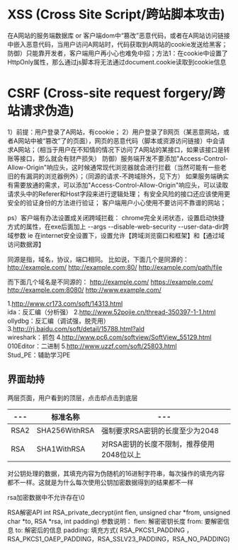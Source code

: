 
# XSS (Cross Site Script/跨站脚本攻击) 
在A网站的服务端数据库 or 客户端dom中“篡改”恶意代码，或者在A网站访问链接中嵌入恶意代码，当用户访问A网站时，代码获取到A网站的cookie发送给黑客；
防御）只能靠开发者，客户端用户再小心也难免中招；方法1：在cookie中设置了HttpOnly属性，那么通过js脚本将无法通过document.cookie读取到cookie信息


# CSRF (Cross-site request forgery/跨站请求伪造)
1）前提：用户登录了A网站，有cookie；
2）用户登录了B网页（某恶意网站，或者A网站中被“篡改”了的页面），网页的恶意代码（脚本或资源访问链接）中会请求A网站；（相当于用户在不知情的情况下访问了A网站的某接口，如果该接口是转账等接口，那么就会有财产损失）
防御）服务端开发不要添加"Access-Control-Allow-Origin"响应头，这时候通常现代浏览器就会进行拦截（当然可能有一些老旧的有漏洞的浏览器例外）；（同源的请求-不跨域除外，见下方）
如果服务端确实有需要放通的需求，可以添加"Access-Control-Allow-Origin"响应头，可以读取请求头中的Referer和Host字段来进行逻辑处理；
有安全风险的接口还应该使用更安全的验证身份的方法进行验证；
客户端用户小心使用不要访问不靠谱的网站；

ps）客户端有办法设置成关闭跨域拦截：
chrome完全关闭状态，设置启动快捷方式的属性，在exe后面加上 --args --disable-web-security --user-data-dir跨域参数
ie 在internet安全设置下，设置允许【跨域浏览窗口和框架】和【通过域访问数据源】

同源是指，域名，协议，端口相同。
比如说，下面几个是同源的：
http://example.com/
http://example.com:80/
http://example.com/path/file

而下面几个域名是不同源的：
http://example.com/
https://example.com/
http://example.com:8080/
http://www.example.com/



1.http://www.cr173.com/soft/14313.html           
ida：反汇编（分析强）
2.http://www.52pojie.cn/thread-350397-1-1.html    
ollydbg：反汇编（调试强，脱壳用）
3.http://rj.baidu.com/soft/detail/15788.html?ald   
wireshark：抓包
4.http://www.pc6.com/softview/SoftView_55129.html  
010Editor：二进制
5.http://www.uzzf.com/soft/25803.html             
Stud_PE：辅助学习PE




## 界面劫持

两层页面，用户看到的顶层，点击却点击到底层


|---|标准名称|---|
|---|---|---|
|RSA2|SHA256WithRSA|强制要求RSA密钥的长度至少为2048|
|RSA|SHA1WithRSA|对RSA密钥的长度不限制，推荐使用2048位以上|


对公钥处理的数据，其填充内容为伪随机的16进制字符串，每次操作的填充内容都不一样。这就是为什么每次使用公钥加密数据得到的结果都不一样

rsa加密数据中不允许存在\0

RSA解密API
int RSA_private_decrypt(int flen, unsigned char *from, unsigned char *to, RSA *rsa, int padding)
参数说明：
flen: 解密密钥长度
from: 要解密信息
to: 解密后的信息
padding: 填充方式( RSA_PKCS1_PADDING ，RSA_PKCS1_OAEP_PADDING，RSA_SSLV23_PADDING，RSA_NO_PADDING)